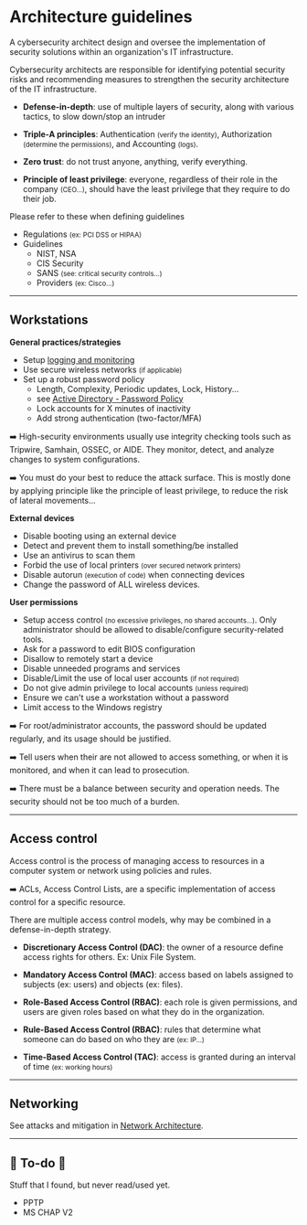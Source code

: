 # Architecture guidelines

<div class="row row-cols-md-2"><div>

A cybersecurity architect design and oversee the implementation of security solutions within an organization's IT infrastructure.

Cybersecurity architects are responsible for identifying potential security risks and recommending measures to strengthen the security architecture of the IT infrastructure.

* **Defense-in-depth**: use of multiple layers of security, along with various tactics, to slow down/stop an intruder

* **Triple-A principles**: Authentication <small>(verify the identity)</small>, Authorization <small>(determine the permissions)</small>, and Accounting <small>(logs)</small>.

* **Zero trust**: do not trust anyone, anything, verify everything.
</div><div>

* **Principle of least privilege**: everyone, regardless of their role in the company <small>(CEO...)</small>, should have the least privilege that they require to do their job.

Please refer to these when defining guidelines

* Regulations <small>(ex: PCI DSS or HIPAA)</small>
* Guidelines
  * NIST, NSA
  * CIS Security
  * SANS <small>(see: critical security controls...)</small>
  * Providers <small>(ex: Cisco...)</small>
</div></div>

<hr class="sep-both">

## Workstations

<div class="row row-cols-md-2 mt-3"><div>

**General practices/strategies**

* Setup [logging and monitoring](/cybersecurity/blue-team/logs.md)
* Use secure wireless networks <small>(if applicable)</small>
* Set up a robust password policy
  * Length, Complexity, Periodic updates, Lock, History...
  * see [Active Directory - Password Policy](/operating-systems/windows/active-directory/index.md#password-and-encryption)
  * Lock accounts for X minutes of inactivity
  * Add strong authentication (two-factor/MFA)

➡️ High-security environments usually use integrity checking tools such as Tripwire, Samhain, OSSEC, or AIDE. They monitor, detect, and analyze changes to system configurations.

➡️ You must do your best to reduce the attack surface. This is mostly done by applying principle like the principle of least privilege, to reduce the risk of lateral movements...

**External devices**

* Disable booting using an external device
* Detect and prevent them to install something/be installed
* Use an antivirus to scan them
* Forbid the use of local printers <small>(over secured network printers)</small>
* Disable autorun <small>(execution of code)</small> when connecting devices
* Change the password of ALL wireless devices.
</div><div>

**User permissions**

* Setup access control <small>(no excessive privileges, no shared accounts...)</small>. Only administrator should be allowed to disable/configure security-related tools.
* Ask for a password to edit BIOS configuration
* Disallow to remotely start a device
* Disable unneeded programs and services
* Disable/Limit the use of local user accounts <small>(if not required)</small>
* Do not give admin privilege to local accounts <small>(unless required)</small>
* Ensure we can't use a workstation without a password
* Limit access to the Windows registry

➡️ For root/administrator accounts, the password should be updated regularly, and its usage should be justified.

➡️ Tell users when their are not allowed to access something, or when it is monitored, and when it can lead to prosecution.

➡️ There must be a balance between security and operation needs. The security should not be too much of a burden.
</div></div>
<hr class="sep-both">

## Access control

<div class="row row-cols-md-2"><div>

Access control is the process of managing access to resources in a computer system or network using policies and rules.

➡️ ACLs, Access Control Lists, are a specific implementation of access control for a specific resource.

There are multiple access control models, why may be combined in a defense-in-depth strategy.

* **Discretionary Access Control (DAC)**: the owner of a resource define access rights for others. Ex: Unix File System.

* **Mandatory Access Control (MAC)**: access based on labels assigned to subjects (ex: users) and objects (ex: files).
</div><div>

* **Role-Based Access Control (RBAC)**: each role is given permissions, and users are given roles based on what they do in the organization.

* **Rule-Based Access Control (RBAC)**: rules that determine what someone can do based on who they are <small>(ex: IP...)</small>

* **Time-Based Access Control (TAC)**: access is granted during an interval of time <small>(ex: working hours)</small>
</div></div>

<hr class="sep-both">

## Networking

See attacks and mitigation in [Network Architecture](/networking/architecture/index.md).

<hr class="sep-both">

## 👻 To-do 👻

Stuff that I found, but never read/used yet.

<div class="row row-cols-md-2"><div>

* PPTP
* MS CHAP V2
</div><div>


</div></div>